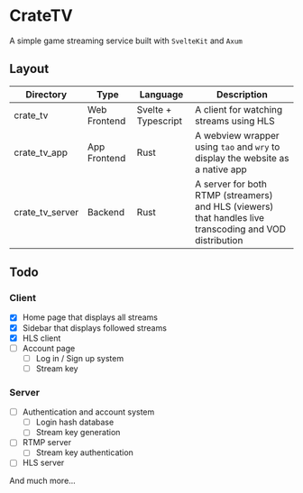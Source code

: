 # CrateTV

A simple game streaming service built with `SvelteKit` and `Axum`

## Layout

| Directory       | Type         | Language            | Description                                                                                             |
| --------------- | ------------ | ------------------- | ------------------------------------------------------------------------------------------------------- |
| crate_tv        | Web Frontend | Svelte + Typescript | A client for watching streams using HLS                                                                 |
| crate_tv_app    | App Frontend | Rust                | A webview wrapper using `tao` and `wry` to display the website as a native app                          |
| crate_tv_server | Backend      | Rust                | A server for both RTMP (streamers) and HLS (viewers) that handles live transcoding and VOD distribution |

## Todo

### Client

- [x] Home page that displays all streams
- [x] Sidebar that displays followed streams
- [x] HLS client
- [ ] Account page
  - [ ] Log in / Sign up system
  - [ ] Stream key

### Server

- [ ] Authentication and account system
  - [ ] Login hash database
  - [ ] Stream key generation
- [ ] RTMP server
  - [ ] Stream key authentication
- [ ] HLS server

And much more...
